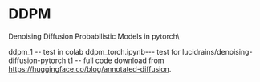 # DDPM
Denoising Diffusion Probabilistic Models in pytorch\

ddpm_1 -- test in colab
ddpm_torch.ipynb--- test for lucidrains/denoising-diffusion-pytorch
t1 -- full code download from https://huggingface.co/blog/annotated-diffusion.
